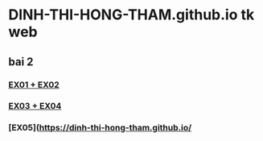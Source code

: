 # DINH-THI-HONG-THAM.github.io tk web
## bai 2
### [EX01 + EX02](https://dinh-thi-hong-tham.github.io/dinhthihongtham.html)
### [EX03 + EX04](https://dinh-thi-hong-tham.github.io/hongtham.html)
### [EX05](https://dinh-thi-hong-tham.github.io/
